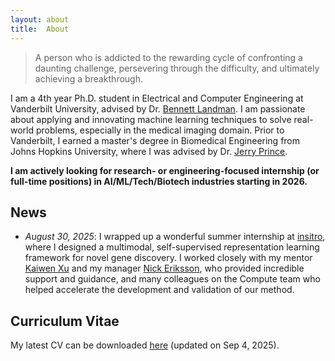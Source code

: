 ```yaml
---
layout: about
title:  About
---
```


> A person who is addicted to the rewarding cycle of confronting a daunting challenge, persevering through the difficulty, and ultimately achieving a breakthrough.

I am a 4th year Ph.D. student in Electrical and Computer Engineering at Vanderbilt University, advised by Dr. [Bennett Landman](https://my.vanderbilt.edu/masi/people/bennett-landman-ph-d/). I am passionate about applying and innovating machine learning techniques to solve real-world problems, especially in the medical imaging domain. Prior to Vanderbilt, I earned a master's degree in Biomedical Engineering from Johns Hopkins University, where I was advised by Dr. [Jerry Prince](https://iacl.ece.jhu.edu/index.php?title=Prince).


**I am actively looking for research- or engineering-focused internship (or full-time positions) in AI/ML/Tech/Biotech industries starting in 2026.**


## News
- *August 30, 2025*: I wrapped up a wonderful summer internship at [insitro](https://www.insitro.com/), where I designed a multimodal, self-supervised representation learning framework for novel gene discovery. I worked closely with my mentor [Kaiwen Xu](https://www.linkedin.com/in/kaiwen-algo/) and my manager [Nick Eriksson](https://www.nickeriksson.com/), who provided incredible support and guidance, and many colleagues on the Compute team who helped accelerate the development and validation of our method.


## Curriculum Vitae
My latest CV can be downloaded [here](\assets\cv\CV_Chenyu_Gao.pdf) (updated on Sep 4, 2025).
